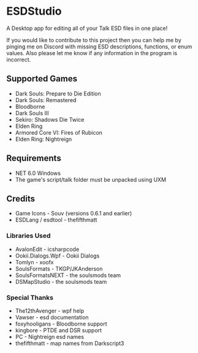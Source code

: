 # ESDStudio
A Desktop app for editing all of your Talk ESD files in one place!

If you would like to contribute to this project then you can help me by pinging me on Discord with missing ESD descriptions, functions, or enum values. Also please let me know if any information in the program is incorrect.
## Supported Games
- Dark Souls: Prepare to Die Edition
- Dark Souls: Remastered
- Bloodborne
- Dark Souls III
- Sekiro: Shadows Die Twice
- Elden Ring
- Armored Core VI: Fires of Rubicon
- Elden Ring: Nightreign
## Requirements
- NET 6.0 Windows
- The game's script/talk folder must be unpacked using UXM
## Credits
- Game Icons - Souv (versions 0.6.1 and earlier)
- ESDLang / esdtool - thefifthmatt
### Libraries Used
- AvalonEdit - icsharpcode
- Ookii.Dialogs.Wpf - Ookii Dialogs
- Tomlyn - xoofx
- SoulsFormats - TKGP/JKAnderson
- SoulsFormatsNEXT - the soulsmods team
- DSMapStudio - the soulsmods team
### Special Thanks
- The12thAvenger - wpf help
- Vawser - esd documentation
- foxyhooligans - Bloodborne support
- kingbore - PTDE and DSR support
- PC - Nightreign esd names 
- thefifthmatt - map names from Darkscript3

